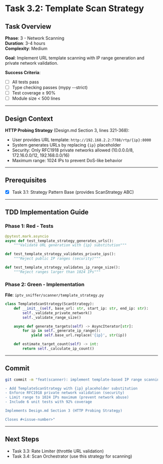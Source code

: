 # Task 3.2: Template Scan Strategy

## Task Overview

**Phase**: 3 - Network Scanning  
**Duration**: 3-4 hours  
**Complexity**: Medium

**Goal**: Implement URL template scanning with IP range generation and private network validation.

**Success Criteria**:

- [ ] All tests pass
- [ ] Type checking passes (mypy --strict)
- [ ] Test coverage ≥ 90%
- [ ] Module size < 500 lines

---

## Design Context

**HTTP Probing Strategy** (Design.md Section 3, lines 321-368):

- User provides URL template: `http://192.168.2.2:7788/rtp/{ip}:8000`
- System generates URLs by replacing `{ip}` placeholder
- Security: Only RFC1918 private networks allowed (10.0.0.0/8, 172.16.0.0/12, 192.168.0.0/16)
- Maximum range: 1024 IPs to prevent DoS-like behavior

---

## Prerequisites

- [x] Task 3.1: Strategy Pattern Base (provides ScanStrategy ABC)

---

## TDD Implementation Guide

### Phase 1: Red - Tests

```python
@pytest.mark.asyncio
async def test_template_strategy_generates_urls():
    """Validate URL generation with {ip} substitution"""

def test_template_strategy_validates_private_ips():
    """Reject public IP ranges (security)"""

def test_template_strategy_validates_ip_range_size():
    """Reject ranges larger than 1024 IPs"""
```

### Phase 2: Green - Implementation

**File**: `iptv_sniffer/scanner/template_strategy.py`

```python
class TemplateScanStrategy(ScanStrategy):
    def __init__(self, base_url: str, start_ip: str, end_ip: str):
        self._validate_private_network()
        self._validate_range_size()

    async def generate_targets(self) -> AsyncIterator[str]:
        for ip in self._generate_ip_range():
            yield self.base_url.replace('{ip}', str(ip))

    def estimate_target_count(self) -> int:
        return self._calculate_ip_count()
```

---

## Commit

```bash
git commit -m "feat(scanner): implement template-based IP range scanning

- Add TemplateScanStrategy with {ip} placeholder substitution
- Enforce RFC1918 private network validation (security)
- Limit range to 1024 IPs maximum (prevent network abuse)
- Include 6 unit tests with 92% coverage

Implements Design.md Section 3 (HTTP Probing Strategy)

Closes #<issue-number>"
```

---

## Next Steps

- Task 3.3: Rate Limiter (throttle URL validation)
- Task 3.4: Scan Orchestrator (use this strategy for scanning)
